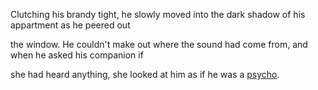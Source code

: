 Clutching his brandy tight, he slowly moved into the dark shadow of his appartment as he peered out

the window.  He couldn't make out where the sound had come from, and when he asked his companion if

she had heard anything, she looked at him as if he was a [psycho](hitchcock_psy/psycho_hk.md).

